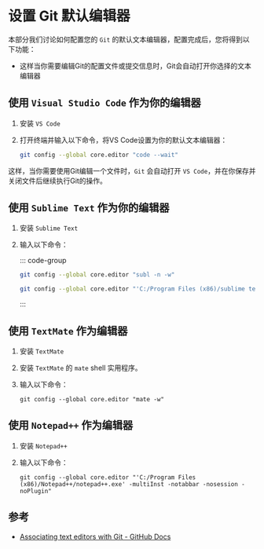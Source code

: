 # 设置 Git 默认编辑器

本部分我们讨论如何配置您的 `Git` 的默认文本编辑器，配置完成后，您将得到以下功能：

- 这样当你需要编辑Git的配置文件或提交信息时，Git会自动打开你选择的文本编辑器

## 使用 `Visual Studio Code` 作为你的编辑器

1. 安装 `VS Code`

2. 打开终端并输入以下命令，将VS Code设置为你的默认文本编辑器：

    ```bash
    git config --global core.editor "code --wait"
    ```

这样，当你需要使用Git编辑一个文件时，`Git` 会自动打开 `VS Code`，并在你保存并关闭文件后继续执行Git的操作。

## 使用 `Sublime Text` 作为你的编辑器

1. 安装 `Sublime Text`
1. 输入以下命令：

    ::: code-group

    ```sh [Linux]
    git config --global core.editor "subl -n -w"
    ```

    ```sh [Windows]
    git config --global core.editor "'C:/Program Files (x86)/sublime text 3/subl.exe' -w"
    ```
    :::

## 使用 `TextMate` 作为编辑器

1. 安装 `TextMate`
1. 安装 `TextMate` 的 `mate` shell 实用程序。
1. 输入以下命令：

   ```shell
   git config --global core.editor "mate -w"
   ```


## 使用 `Notepad++` 作为编辑器

1. 安装 `Notepad++`
1. 输入以下命令：

   ```shell
   git config --global core.editor "'C:/Program Files (x86)/Notepad++/notepad++.exe' -multiInst -notabbar -nosession -noPlugin"
   ```
## 参考

- [Associating text editors with Git - GitHub Docs](https://docs.github.com/en/get-started/getting-started-with-git/associating-text-editors-with-git)
